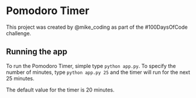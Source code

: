 # Pomodoro Timer

This project was created by @mike_coding as part of the #100DaysOfCode challenge.

## Running the app

To run the Pomodoro Timer, simple type `python app.py`. To specify the number of minutes, type `python app.py 25` and the timer will run for the next 25 minutes.

The default value for the timer is 20 minutes.
